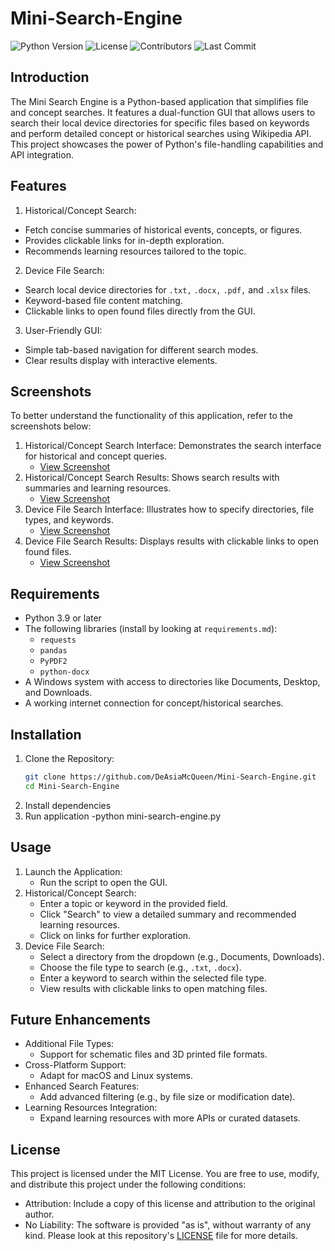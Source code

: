 # Mini-Search-Engine
![Python Version](https://img.shields.io/badge/python-3.8%2B-brightgreen)
![License](https://img.shields.io/github/license/DeAsiaMcQueen/Mini-Search-Engine)
![Contributors](https://img.shields.io/github/contributors/DeAsiaMcQueen/Mini-Search-Engine)
![Last Commit](https://img.shields.io/github/last-commit/DeAsiaMcQueen/Mini-Search-Engine)
## **Introduction**
The Mini Search Engine is a Python-based application that simplifies file and concept searches. It features a dual-function GUI that allows users to search their local device directories for specific files based on keywords and perform detailed concept or historical searches using Wikipedia API. This project showcases the power of Python's file-handling capabilities and API integration.
## **Features**
1.  Historical/Concept Search:
  - Fetch concise summaries of historical events, concepts, or figures.
  - Provides clickable links for in-depth exploration.
  - Recommends learning resources tailored to the topic.
2. Device File Search:
  - Search local device directories for `.txt,` `.docx,` `.pdf,` and `.xlsx` files.
  - Keyword-based file content matching.
  - Clickable links to open found files directly from the GUI.
3. User-Friendly GUI:
  - Simple tab-based navigation for different search modes.
  - Clear results display with interactive elements.
## Screenshots
To better understand the functionality of this application, refer to the screenshots below:
1. Historical/Concept Search Interface: Demonstrates the search interface for historical and concept queries.
   - [View Screenshot](MSE-historyconcept.png)
2. Historical/Concept Search Results: Shows search results with summaries and learning resources.
   - [View Screenshot](MSE-historyconcept-search.png)
3. Device File Search Interface: Illustrates how to specify directories, file types, and keywords.
   - [View Screenshot](MSE-devicefilesearch.png)
4. Device File Search Results: Displays results with clickable links to open found files.
   - [View Screenshot](MSE-devicefilesearch-found.png)
## **Requirements**
- Python 3.9 or later
- The following libraries (install by looking at `requirements.md`):
  - `requests`
  - `pandas`
  - `PyPDF2`
  - `python-docx`
- A Windows system with access to directories like Documents, Desktop, and Downloads.
- A working internet connection for concept/historical searches.
## **Installation**
1. Clone the Repository:
   ```bash
   git clone https://github.com/DeAsiaMcQueen/Mini-Search-Engine.git
   cd Mini-Search-Engine
2. Install dependencies
3. Run application
   -python mini-search-engine.py
## **Usage**
1. Launch the Application:
   - Run the script to open the GUI.
2. Historical/Concept Search:
   - Enter a topic or keyword in the provided field.
   - Click "Search" to view a detailed summary and recommended learning resources.
   - Click on links for further exploration.
3. Device File Search:
   - Select a directory from the dropdown (e.g., Documents, Downloads).
   - Choose the file type to search (e.g., `.txt`, `.docx`).
   - Enter a keyword to search within the selected file type.
   - View results with clickable links to open matching files.
## **Future Enhancements**
- Additional File Types:
  - Support for schematic files and 3D printed file formats.
- Cross-Platform Support:
  - Adapt for macOS and Linux systems.
- Enhanced Search Features:
  - Add advanced filtering (e.g., by file size or modification date).
- Learning Resources Integration:
  - Expand learning resources with more APIs or curated datasets.
## **License**
This project is licensed under the MIT License. 
You are free to use, modify, and distribute this project under the following conditions:
- Attribution: Include a copy of this license and attribution to the original author.
- No Liability: The software is provided "as is", without warranty of any kind.
Please look at this repository's [LICENSE](LICENSE) file for more details.

